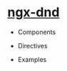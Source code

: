 <h1><a class="app-name-link" href="">ngx-dnd</a> <md-env var="APP_VERSION"></md-env></h1>

<md-toc-search paths="/,/components/container,/components/item,/directives/droppableDirective,/directives/draggableDirective,/directives/dragHandleDirective"></md-toc>

<md-toc path="/" min-depth="2" max-depth="2"></md-toc>

<ul>
  <li>
    <p>Components</p>
    <md-toc class="collapsible" path="/components/container" max-depth="2"></md-toc>
    <md-toc class="collapsible" path="/components/item" max-depth="2"></md-toc>
  </li>
  <li>
    <p>Directives</p>
    <md-toc class="collapsible" path="/directives/droppableDirective" max-depth="2"></md-toc>
    <md-toc class="collapsible" path="/directives/draggableDirective" max-depth="2"></md-toc>
    <md-toc class="collapsible" path="/directives/dragHandleDirective" max-depth="2"></md-toc>
  </li>
  <li>
    <p>Examples</p>
    <md-toc class="collapsible" path="/sortables" max-depth="2"></md-toc>
    <md-toc class="collapsible" path="/dnd" max-depth="2"></md-toc>
    <md-toc class="collapsible" path="/builder" max-depth="2"></md-toc>
  </li>
</ul>